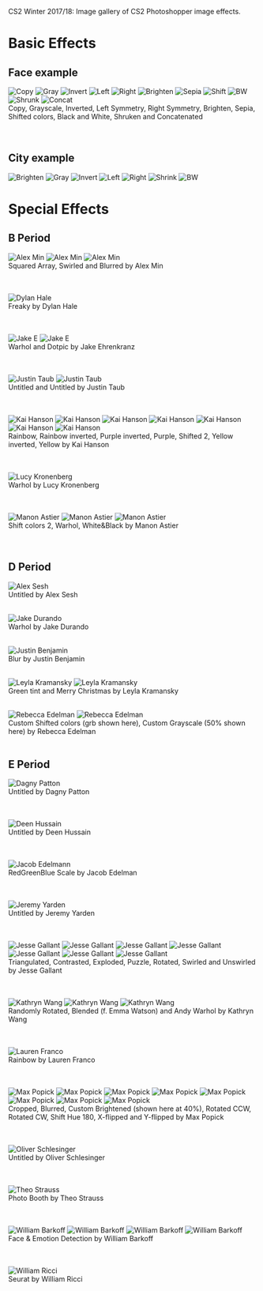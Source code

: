 CS2 Winter 2017/18: Image gallery of CS2 Photoshopper image effects.

# Basic Effects
## Face example
![Copy](https://raw.githubusercontent.com/daltonschool/Photoshopper/master/E_face/jergens_new.jpg)
![Gray](https://raw.githubusercontent.com/daltonschool/Photoshopper/master/E_face/jacobe_gray.jpg)
![Invert](https://raw.githubusercontent.com/daltonschool/Photoshopper/master/E_face/jacobe_invertColors.jpg)
![Left](https://raw.githubusercontent.com/daltonschool/Photoshopper/master/E_face/jacobe_makeLeftSym.jpg)
![Right](https://raw.githubusercontent.com/daltonschool/Photoshopper/master/E_face/jacobe_makeRightSym.jpg)
![Brighten](https://raw.githubusercontent.com/daltonschool/Photoshopper/master/E_face/jacobr_brighten.jpg)
![Sepia](https://raw.githubusercontent.com/daltonschool/Photoshopper/master/E_face/jacobe_makeSepia.jpg)
![Shift](https://raw.githubusercontent.com/daltonschool/Photoshopper/master/E_face/jacobe_shiftcolor.jpg)
![BW](https://raw.githubusercontent.com/daltonschool/Photoshopper/master/E_face/bw.jpg)
![Shrunk](https://raw.githubusercontent.com/daltonschool/Photoshopper/master/E_face/shrunk.jpg)
![Concat](https://raw.githubusercontent.com/daltonschool/Photoshopper/master/E_face/jacobe_concatenate.jpg)
<br>Copy, Grayscale, Inverted, Left Symmetry, Right Symmetry, Brighten, Sepia, Shifted colors, Black and White, Shruken and Concatenated<br><br><br>

## City example
![Brighten](https://raw.githubusercontent.com/daltonschool/Photoshopper/master/basic_city/brighterMe.jpg=250x)
![Gray](https://raw.githubusercontent.com/daltonschool/Photoshopper/master/basic_city/grayMe.jpg)
![Invert](https://raw.githubusercontent.com/daltonschool/Photoshopper/master/basic_city/invertMe.jpg)
![Left](https://raw.githubusercontent.com/daltonschool/Photoshopper/master/basic_city/leftSym.jpg)
![Right](https://raw.githubusercontent.com/daltonschool/Photoshopper/master/basic_city/rightSym.jpg)
![Shrink](https://raw.githubusercontent.com/daltonschool/Photoshopper/master/basic_city/shrinkMe.jpg)
![BW](https://raw.githubusercontent.com/daltonschool/Photoshopper/master/basic_city/bwMe.jpg)

# Special Effects
## B Period
![Alex Min](https://raw.githubusercontent.com/daltonschool/Photoshopper/master/B_face/alexmin_squareArray.jpg)
![Alex Min](https://raw.githubusercontent.com/daltonschool/Photoshopper/master/B_face/alexmin_swirl.jpg)
![Alex Min](https://raw.githubusercontent.com/daltonschool/Photoshopper/master/B_face/alexmin_blur.jpg)
<br>Squared Array, Swirled and Blurred by Alex Min<br><br><br> 

![Dylan Hale](https://raw.githubusercontent.com/daltonschool/Photoshopper/master/B_face/dylanhale_freaky.jpg)
<br>Freaky by Dylan Hale<br><br><br> 

![Jake E](https://raw.githubusercontent.com/daltonschool/Photoshopper/master/B_face/jakee_Warhol.jpg)
![Jake E](https://raw.githubusercontent.com/daltonschool/Photoshopper/master/B_face/jakee_dotpic.jpg)
<br>Warhol and Dotpic by Jake Ehrenkranz<br><br><br> 

![Justin Taub](https://raw.githubusercontent.com/daltonschool/Photoshopper/master/B_face/justintaub_shiftColors.JPG)
![Justin Taub](https://raw.githubusercontent.com/daltonschool/Photoshopper/master/B_face/justintaub.JPG)
<br>Untitled and Untitled by Justin Taub<br><br><br> 

![Kai Hanson](https://raw.githubusercontent.com/daltonschool/Photoshopper/master/B_face/kai_hanson_rainbowMe.jpg)
![Kai Hanson](https://raw.githubusercontent.com/daltonschool/Photoshopper/master/B_face/kaihanson_rainbowInvertedMe.jpg)
![Kai Hanson](https://raw.githubusercontent.com/daltonschool/Photoshopper/master/B_face/kai_purpleInvertedMe.jpg)
![Kai Hanson](https://raw.githubusercontent.com/daltonschool/Photoshopper/master/B_face/kai_purpleMe.jpg)
![Kai Hanson](https://raw.githubusercontent.com/daltonschool/Photoshopper/master/B_face/kai_shiftedMe2.jpg)
![Kai Hanson](https://raw.githubusercontent.com/daltonschool/Photoshopper/master/B_face/kai_yellowInvertMe.jpg)
![Kai Hanson](https://raw.githubusercontent.com/daltonschool/Photoshopper/master/B_face/kai_yellowMe.jpg)
<br>Rainbow, Rainbow inverted, Purple inverted, Purple, Shifted 2, Yellow inverted, Yellow by Kai Hanson<br><br><br> 

![Lucy Kronenberg](https://raw.githubusercontent.com/daltonschool/Photoshopper/master/B_face/jergens_warhol.jpg)
<br>Warhol by Lucy Kronenberg<br><br><br> 

![Manon Astier](https://raw.githubusercontent.com/daltonschool/Photoshopper/master/B_face/manon_shiftColors2_photo.jpg)
![Manon Astier](https://raw.githubusercontent.com/daltonschool/Photoshopper/master/B_face/manon_warhol_photo.jpg)
![Manon Astier](https://raw.githubusercontent.com/daltonschool/Photoshopper/master/B_face/manon_wb_photo.jpg)
<br>Shift colors 2, Warhol, White&Black by Manon Astier<br><br><br> 


## D Period
![Alex Sesh](https://raw.githubusercontent.com/daltonschool/Photoshopper/master/D_face/alexsesh_personalization.jpeg)
<br>Untitled by Alex Sesh<br><br>

![Jake Durando](https://raw.githubusercontent.com/daltonschool/Photoshopper/master/D_face/jakedurando_Warhol.png)
<br>Warhol by Jake Durando<br><br>

![Justin Benjamin](https://raw.githubusercontent.com/daltonschool/Photoshopper/master/D_face/justinbenjamin_blur.jpg)
<br>Blur by Justin Benjamin<br><br>

![Leyla Kramansky](https://raw.githubusercontent.com/daltonschool/Photoshopper/master/D_face/leylak_greentint.jpg)
![Leyla Kramansky](https://raw.githubusercontent.com/daltonschool/Photoshopper/master/D_face/leylak_merryChristmas.jpg)
<br>Green tint and Merry Christmas by Leyla Kramansky<br><br>

![Rebecca Edelman](https://raw.githubusercontent.com/daltonschool/Photoshopper/master/D_face/rebeccaedelman_shiftedColors_custom.jpg)
![Rebecca Edelman](https://raw.githubusercontent.com/daltonschool/Photoshopper/master/D_face/rebeccaedelmangrayscale_50%.jpg)
<br>Custom Shifted colors (grb shown here), Custom Grayscale (50% shown here) by Rebecca Edelman<br><br>


## E Period 
![Dagny Patton](https://raw.githubusercontent.com/daltonschool/Photoshopper/master/E_face/dagneypatton_personalized.jpg)
<br>Untitled by Dagny Patton<br><br><br>

![Deen Hussain](https://raw.githubusercontent.com/daltonschool/Photoshopper/master/E_face/deenhussain_custom.jpg)
<br>Untitled by Deen Hussain<br><br><br>

![Jacob Edelmann](https://raw.githubusercontent.com/daltonschool/Photoshopper/master/E_face/jacobe_redgreenbluescale.jpg)
<br>RedGreenBlue Scale by Jacob Edelman<br><br><br>

![Jeremy Yarden](https://raw.githubusercontent.com/daltonschool/Photoshopper/master/E_face/jeremyyardencustom.jpg)
<br>Untitled by Jeremy Yarden<br><br><br>

![Jesse Gallant](https://raw.githubusercontent.com/daltonschool/Photoshopper/master/E_face/jessegallant_triangulate.jpg)
![Jesse Gallant](https://raw.githubusercontent.com/daltonschool/Photoshopper/master/E_face/jessegallant_contrast.jpg)
![Jesse Gallant](https://raw.githubusercontent.com/daltonschool/Photoshopper/master/E_face/jessegallant_explode.jpg)
![Jesse Gallant](https://raw.githubusercontent.com/daltonschool/Photoshopper/master/E_face/jessegallant_puzzle.jpg)
![Jesse Gallant](https://raw.githubusercontent.com/daltonschool/Photoshopper/master/E_face/jessegallant_rotate.jpg)
![Jesse Gallant](https://raw.githubusercontent.com/daltonschool/Photoshopper/master/E_face/jessegallant_swirl.jpg)
![Jesse Gallant](https://raw.githubusercontent.com/daltonschool/Photoshopper/master/E_face/jessegallant_unswirl.jpg)
<br>Triangulated, Contrasted, Exploded, Puzzle, Rotated, Swirled and Unswirled by Jesse Gallant<br><br><br>

![Kathryn Wang](https://raw.githubusercontent.com/daltonschool/Photoshopper/master/E_face/kathrynwang_rotated.jpg)
![Kathryn Wang](https://raw.githubusercontent.com/daltonschool/Photoshopper/master/E_face/kathrynwang_blendedImage.jpg)
![Kathryn Wang](https://raw.githubusercontent.com/daltonschool/Photoshopper/master/E_face/kathrynwang_AndyWarholImage.jpg)
<br>Randomly Rotated, Blended (f. Emma Watson) and Andy Warhol by Kathryn Wang<br><br><br>

![Lauren Franco](https://raw.githubusercontent.com/daltonschool/Photoshopper/master/E_face/laurenfranco_rainbowImage.jpg)
<br>Rainbow by Lauren Franco<br><br><br>

![Max Popick](https://raw.githubusercontent.com/daltonschool/Photoshopper/master/E_face/maxpopick_jergens_cropped_x_0-100_and_y_0-100.jpg)
![Max Popick](https://raw.githubusercontent.com/daltonschool/Photoshopper/master/E_face/maxpopick_jergens_blur.jpg)
![Max Popick](https://raw.githubusercontent.com/daltonschool/Photoshopper/master/E_face/maxpopick_jergens_bright_40.0%.jpg)
![Max Popick](https://raw.githubusercontent.com/daltonschool/Photoshopper/master/E_face/maxpopick_jergens_rotated_CCW.jpg)
![Max Popick](https://raw.githubusercontent.com/daltonschool/Photoshopper/master/E_face/maxpopick_jergens_rotated_CW.jpg)
![Max Popick](https://raw.githubusercontent.com/daltonschool/Photoshopper/master/E_face/maxpopick_jergens_shift_hue_180.0.jpg)
![Max Popick](https://raw.githubusercontent.com/daltonschool/Photoshopper/master/E_face/maxpopick_jergens_x_flipped.jpg)
![Max Popick](https://raw.githubusercontent.com/daltonschool/Photoshopper/master/E_face/maxpopick_jergens_y_flipped.jpg)
<br>Cropped, Blurred, Custom Brightened (shown here at 40%), Rotated CCW, Rotated CW, Shift Hue 180, X-flipped and Y-flipped by Max Popick<br><br><br>

![Oliver Schlesinger](https://raw.githubusercontent.com/daltonschool/Photoshopper/master/E_face/oliver.jpg)
<br>Untitled by Oliver Schlesinger<br><br><br>

![Theo Strauss](https://raw.githubusercontent.com/daltonschool/Photoshopper/master/E_face/theo_photoBoothed.jpg)
<br>Photo Booth by Theo Strauss<br><br><br>

![William Barkoff](https://raw.githubusercontent.com/daltonschool/Photoshopper/master/E_face/williambarkoff_faceemotiondetection.png)
![William Barkoff](https://raw.githubusercontent.com/daltonschool/Photoshopper/master/E_face/faces.png)
![William Barkoff](https://raw.githubusercontent.com/daltonschool/Photoshopper/master/E_face/faces_copy.png)
![William Barkoff](https://raw.githubusercontent.com/daltonschool/Photoshopper/master/E_face/faces_copy_2.png)
<br>Face & Emotion Detection by William Barkoff<br><br><br>

![William Ricci](https://raw.githubusercontent.com/daltonschool/Photoshopper/master/E_face/seuratcopy.JPG)
<br>Seurat by William Ricci<br><br><br>



